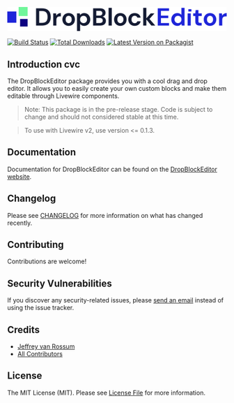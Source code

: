<p><img src="./art/logo.svg" alt="Logo DropBlockEditor"></p>

[![Build Status](https://github.com/jeffreyvr/dropblockeditor/workflows/run-tests/badge.svg?label=tests)](https://github.com/jeffreyvr/dropblockeditor/actions?query=workflow%3Arun-tests+branch%3Amain)
[![Total Downloads](https://img.shields.io/packagist/dt/jeffreyvr/dropblockeditor.svg)](https://packagist.org/packages/jeffreyvr/dropblockeditor)
[![Latest Version on Packagist](https://img.shields.io/packagist/v/jeffreyvr/dropblockeditor.svg)](https://packagist.org/packages/jeffreyvanrossum/dropblockeditor)

## Introduction cvc

The DropBlockEditor package provides you with a cool drag and drop editor. It allows you to easily create your own custom blocks and make them editable through Livewire components.

> Note: This package is in the pre-release stage. Code is subject to change and should not considered stable at this time.

> To use with Livewire v2, use version <= 0.1.3.

## Documentation

Documentation for DropBlockEditor can be found on the [DropBlockEditor website](https://dropblockeditor.com).

## Changelog

Please see [CHANGELOG](CHANGELOG.md) for more information on what has changed recently.

## Contributing

Contributions are welcome!

## Security Vulnerabilities

If you discover any security-related issues, please [send an email](https://vanrossum.dev/en/contact) instead of using the issue tracker.

## Credits

- [Jeffrey van Rossum](https://github.com/jeffreyvr)
- [All Contributors](../../contributors)

## License

The MIT License (MIT). Please see [License File](LICENSE.md) for more information.
